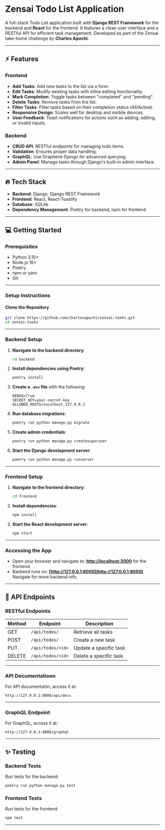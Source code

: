 # **Zensai Todo List Application**

A full-stack Todo List application built with **Django REST Framework** for the backend and **React** for the frontend. It features a clean user interface and a RESTful API for efficient task management. Developed as part of the Zensai take-home challenge by **Charles Apochi**.

---

## ⚡️ **Features**
### **Frontend**
- **Add Tasks**: Add new tasks to the list via a form.
- **Edit Tasks**: Modify existing tasks with inline editing functionality.
- **Mark Completion**: Toggle tasks between "completed" and "pending".
- **Delete Tasks**: Remove tasks from the list.
- **Filter Tasks**: Filter tasks based on their completion status (All/Active).
- **Responsive Design**: Scales well for desktop and mobile devices.
- **User Feedback**: Toast notifications for actions such as adding, editing, or invalid inputs.

### **Backend**
- **CRUD API**: RESTful endpoints for managing todo items.
- **Validation**: Ensures proper data handling.
- **GraphQL**: Use Graphene Django for advanced querying.
- **Admin Panel**: Manage tasks through Django's built-in admin interface.

---

## 🔥 **Tech Stack**
- **Backend**: Django, Django REST Framework
- **Frontend**: React, React-Toastify
- **Database**: SQLite
- **Dependency Management**: Poetry for backend, npm for frontend

---

## 💻 **Getting Started**

### **Prerequisites**
- Python 3.10+
- Node.js 16+
- Poetry
- npm or yarn
- Git

---

### **Setup Instructions**

#### **Clone the Repository**
```bash
git clone https://github.com/charlesapochi/zensai-tasks.git
cd zensai-tasks
```

---

### **Backend Setup**

1. **Navigate to the backend directory**:
   ```bash
   cd backend
   ```

2. **Install dependencies using Poetry**:
   ```bash
   poetry install
   ```

3. **Create a `.env` file** with the following:
   ```
   DEBUG=True
   SECRET_KEY=your-secret-key
   ALLOWED_HOSTS=localhost,127.0.0.1
   ```
4. **Run database migrations**:
   ```bash
   poetry run python manage.py migrate
   ```

5. **Create admin credentials**:
   ```bash
   poetry run python manage.py createsuperuser
   ```

6. **Start the Django development server**:
   ```bash
   poetry run python manage.py runserver
   ```

---

### **Frontend Setup**

1. **Navigate to the frontend directory**:
   ```bash
   cd frontend
   ```

2. **Install dependencies**:
   ```bash
   npm install
   ```

3. **Start the React development server**:
   ```bash
   npm start
   ```

---

### **Accessing the App**
- Open your browser and navigate to: **[http://localhost:3000](http://localhost:3000)** for the frontend.
- Backend runs on: **[http://127.0.0.1:8000](http://127.0.0.1:8000)**. Navigate for more backend info.

---

## 🫧 **API Endpoints**

### **RESTful Endpoints**
| Method | Endpoint         | Description             |
|--------|------------------|-------------------------|
| GET    | `/api/todos/`    | Retrieve all tasks      |
| POST   | `/api/todos/`    | Create a new task       |
| PUT    | `/api/todos/<id>`| Update a specific task  |
| DELETE | `/api/todos/<id>`| Delete a specific task  |

---


### **API Documentatioon**
For API documentatiin, access it at:
```
http://127.0.0.1:8000/api/docs
```

---

### **GraphQL Endpoint**
For GraphQL, access it at:
```
http://127.0.0.1:8000/graphql
```

---

## ✨ **Testing**

### **Backend Tests**
Run tests for the backend:
```bash
poetry run python manage.py test
```

### **Frontend Tests**
Run tests for the frontend:
```bash
npm test
```

---